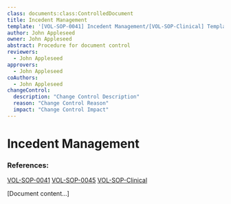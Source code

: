 ```yaml
---
class: documents:class:ControlledDocument
title: Incedent Management
template: '[VOL-SOP-0041] Incedent Management/[VOL-SOP-Clinical] Template Example.md'
author: John Appleseed
owner: John Appleseed
abstract: Procedure for document control
reviewers:
  - John Appleseed
approvers:
  - John Appleseed
coAuthors:
  - John Appleseed
changeControl:
  description: "Change Control Description"
  reason: "Change Control Reason"
  impact: "Change Control Impact"
---
```

# Incedent Management

### References:
[VOL-SOP-0041](./[VOL-SOP-0041]%20Incedent%20Management.md)
[VOL-SOP-0045](./[VOL-SOP-0045]%20Public%20Communications.md)
[VOL-SOP-Clinical](./[VOL-SOP-0041]%20Incedent%20Management/[VOL-SOP-Clinical]%20Template%20Example.md)

[Document content...]
